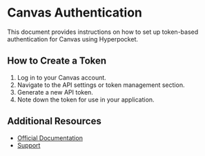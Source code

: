 # Canvas Authentication

This document provides instructions on how to set up token-based authentication for Canvas using Hyperpocket.

## How to Create a Token

1. Log in to your Canvas account.
2. Navigate to the API settings or token management section.
3. Generate a new API token.
4. Note down the token for use in your application.

## Additional Resources

- [Official Documentation](https://docs.canvas.com)
- [Support](https://support.canvas.com) 